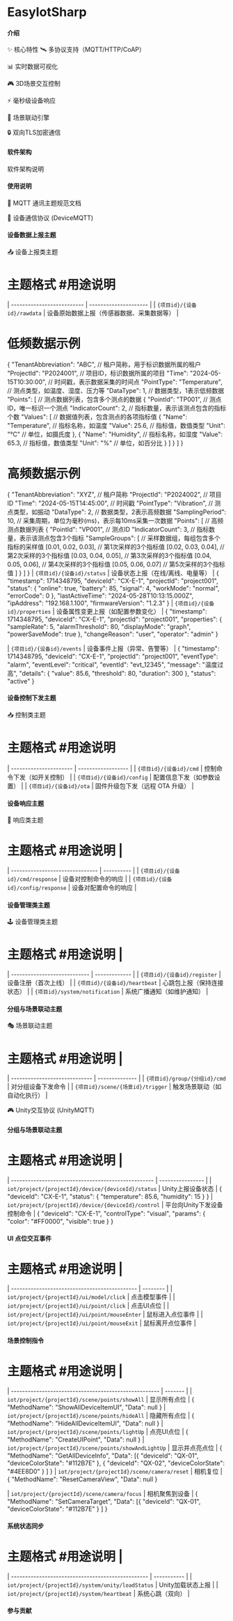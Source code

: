 # EasyIotSharp

#### 介绍
✨ 核心特性
🛰 多协议支持（MQTT/HTTP/CoAP）

📊 实时数据可视化

🎮 3D场景交互控制

⚡ 毫秒级设备响应

🔗 场景联动引擎

🔒 双向TLS加密通信

#### 软件架构
软件架构说明

#### 使用说明

📡 MQTT 通讯主题规范文档

📌 设备通信协议 (DeviceMQTT)

####  设备数据上报主题  ####
📤 设备上报类主题
# 主题格式                           #用途说明
| -------------------------- | --------------------- |
| `{项目id}/{设备id}/rawdata`    | 设备原始数据上报（传感器数据、采集数据等） |
# 低频数据示例
{
  "TenantAbbreviation": "ABC", // 租户简称，用于标识数据所属的租户
  "ProjectId": "P2024001", // 项目ID，标识数据所属的项目
  "Time": "2024-05-15T10:30:00", // 时间戳，表示数据采集的时间点
  "PointType": "Temperature", // 测点类型，如温度、湿度、压力等
  "DataType": 1, // 数据类型，1表示低频数据
  "Points": [ // 测点数据列表，包含多个测点的数据
    {
      "PointId": "TP001", // 测点ID，唯一标识一个测点
      "IndicatorCount": 2, // 指标数量，表示该测点包含的指标个数
      "Values": [ // 数据值列表，包含测点的各项指标值
        {
          "Name": "Temperature", // 指标名称，如温度
          "Value": 25.6, // 指标值，数值类型
          "Unit": "°C" // 单位，如摄氏度
        },
        {
          "Name": "Humidity", // 指标名称，如湿度
          "Value": 65.3, // 指标值，数值类型
          "Unit": "%" // 单位，如百分比
        }
      ]
    }
  ]
}

# 高频数据示例
{
  "TenantAbbreviation": "XYZ", // 租户简称
  "ProjectId": "P2024002", // 项目ID
  "Time": "2024-05-15T14:45:00", // 时间戳
  "PointType": "Vibration", // 测点类型，如振动
  "DataType": 2, // 数据类型，2表示高频数据
  "SamplingPeriod": 10, // 采集周期，单位为毫秒(ms)，表示每10ms采集一次数据
  "Points": [ // 高频测点数据列表
    {
      "PointId": "VP001", // 测点ID
      "IndicatorCount": 3, // 指标数量，表示该测点包含3个指标
      "SampleGroups": [ // 采样数据组，每组包含多个指标的采样值
        [0.01, 0.02, 0.03], // 第1次采样的3个指标值
        [0.02, 0.03, 0.04], // 第2次采样的3个指标值
        [0.03, 0.04, 0.05], // 第3次采样的3个指标值
        [0.04, 0.05, 0.06], // 第4次采样的3个指标值
        [0.05, 0.06, 0.07]  // 第5次采样的3个指标值
      ]
    } 
  ]
}
| `{项目id}/{设备id}/status`     | 设备状态上报（在线/离线、电量等）     |
{
  "timestamp": 1714348795,
  "deviceId": "CX-E-1",
  "projectId": "project001",
  "status": {
    "online": true,
    "battery": 85,
    "signal": 4,
    "workMode": "normal",
    "errorCode": 0
  },
  "lastActiveTime": "2024-05-28T10:13:15.000Z",
  "ipAddress": "192.168.1.100",
  "firmwareVersion": "1.2.3"
}
| `{项目id}/{设备id}/properties` | 设备属性变更上报（如配置参数变化）     |
{
  "timestamp": 1714348795,
  "deviceId": "CX-E-1",
  "projectId": "project001",
  "properties": {
    "sampleRate": 5,
    "alarmThreshold": 80,
    "displayMode": "graph",
    "powerSaveMode": true
  },
  "changeReason": "user",
  "operator": "admin"
}

| `{项目id}/{设备id}/events`     | 设备事件上报（异常、告警等）        |
{
  "timestamp": 1714348795,
  "deviceId": "CX-E-1",
  "projectId": "project001",
  "eventType": "alarm",
  "eventLevel": "critical",
  "eventId": "evt_12345",
  "message": "温度过高",
  "details": {
    "value": 85.6,
    "threshold": 80,
    "duration": 300
  },
  "status": "active"
}


####  设备控制下发主题  ####
📥 控制类主题
# 主题格式                           #用途说明
| ---------------------- | ------------------ |
| `{项目id}/{设备id}/cmd`    | 控制命令下发（如开关控制）      |
| `{项目id}/{设备id}/config` | 配置信息下发（如参数设置）      |
| `{项目id}/{设备id}/ota`    | 固件升级包下发（远程 OTA 升级） |

####  设备响应主题  ####
🔄 响应类主题
# 主题格式                           #用途说明     |
| ------------------------------- | ---------- |
| `{项目id}/{设备id}/cmd/response`    | 设备对控制命令的响应 |
| `{项目id}/{设备id}/config/response` | 设备对配置命令的响应 |

####  设备管理类主题  ####
🕹 设备管理类主题
# 主题格式                           #用途说明     |
| ---------------------------- | ------------- |
| `{项目id}/{设备id}/register`     | 设备注册（首次上线）    |
| `{项目id}/{设备id}/heartbeat`    | 心跳包上报（保持连接状态） |
| `{项目id}/system/notification` | 系统广播通知（如维护通知） |

####  分组与场景联动主题  ####
🎭 场景联动主题
# 主题格式                           #用途说明     |
| ----------------------------- | -------------- |
| `{项目id}/group/{分组id}/cmd`     | 对分组设备下发命令      |
| `{项目id}/scene/{场景id}/trigger` | 触发场景联动（如自动化执行） |

🎮 Unity交互协议 (UnityMQTT)
####  分组与场景联动主题  ####
# 主题格式                           #用途说明     |
| --------------------------------------------------- | ---------------- |
| `iot/project/{projectId}/device/{deviceId}/status`  | Unity上报设备状态      | 
{
  "deviceId": "CX-E-1",
  "status": {
    "temperature": 85.6,
    "humidity": 15
  }
}
| `iot/project/{projectId}/device/{deviceId}/control` | 平台向Unity下发设备控制命令 |
{
  "deviceId": "CX-E-1",
  "controlType": "visual",
  "params": {
    "color": "#FF0000",
    "visible": true
  }
}
####  UI 点位交互事件  ####
# 主题格式                           #用途说明     |
| --------------------------------------------- | -------- |
| `iot/project/{projectId}/ui/model/click`      | 点击模型事件   |
| `iot/project/{projectId}/ui/point/click`      | 点击UI点位   |
| `iot/project/{projectId}/ui/point/mouseEnter` | 鼠标进入点位事件 |
| `iot/project/{projectId}/ui/point/mouseExit`  | 鼠标离开点位事件 |


####  场景控制指令  ####
# 主题格式                           #用途说明     |
| ----------------------------------------------------- | ------- |
| `iot/project/{projectId}/scene/points/showAll`        | 显示所有点位  |
{
	"MethodName": "ShowAllDeviceItemUI",
	"Data": null
}
| `iot/project/{projectId}/scene/points/hideAll`        | 隐藏所有点位  |
{
	"MethodName": "HideAllDeviceItemUI",
	"Data": null
}
| `iot/project/{projectId}/scene/points/lightUp`        | 点亮UI点位  |
{
	"MethodName": "CreateUIPoint",
	"Data": null
}
| `iot/project/{projectId}/scene/points/showAndLightUp` | 显示并点亮点位 |
{
	"MethodName": "GetAllDeviceInfo",
	"Data": [{
			"deviceId": "QX-01",
			"deviceColorState": "#112B7E"
		},
		{
			"deviceId": "QX-02",
			"deviceColorState": "#4EE8D0"
		}
	]
}
| `iot/project/{projectId}/scene/camera/reset`          | 相机复位    |
{
	"MethodName": "ResetCameraView",
	"Data": null
}

| `iot/project/{projectId}/scene/camera/focus`          | 相机聚焦到设备 |
{
	"MethodName": "SetCameraTarget",
	"Data": [{
			"deviceId": "QX-01",
			"deviceColorState": "#112B7E"
		}
	]
}


####  系统状态同步  ####
# 主题格式                           #用途说明     |
| ------------------------------------------------- | ----------- |
| `iot/project/{projectId}/system/unity/loadStatus` | Unity加载状态上报 |
| `iot/project/{projectId}/system/heartbeat`        | 系统心跳（双向）    |



#### 参与贡献
 

 
